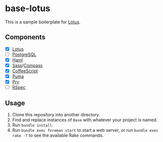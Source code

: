 # base-lotus

This is a sample boilerplate for [Lotus](http://lotusrb.org/).

## Components

- [x] [Lotus](http://lotusrb.org)
- [ ] [PostgreSQL](https://bitbucket.org/ged/ruby-pg/wiki/Home)
- [x] [Haml](http://haml.info)
- [x] [Sass](http://sass-lang.com)/[Compass](http://compass-style.org)
- [x] [CoffeeScript](http://coffeescript.org)
- [x] [Puma](http://puma.io)
- [x] [Pry](http://pryrepl.org)
- [ ] [RSpec](http://rspec.info)

## Usage

1. Clone this repository into another directory.
2. Find and replace instances of `Base` with whatever your project is named.
3. Run `bundle install`.
4. Run `bundle exec foreman start` to start a web server, or run `bundle exec rake -T` to see the available Rake commands.
